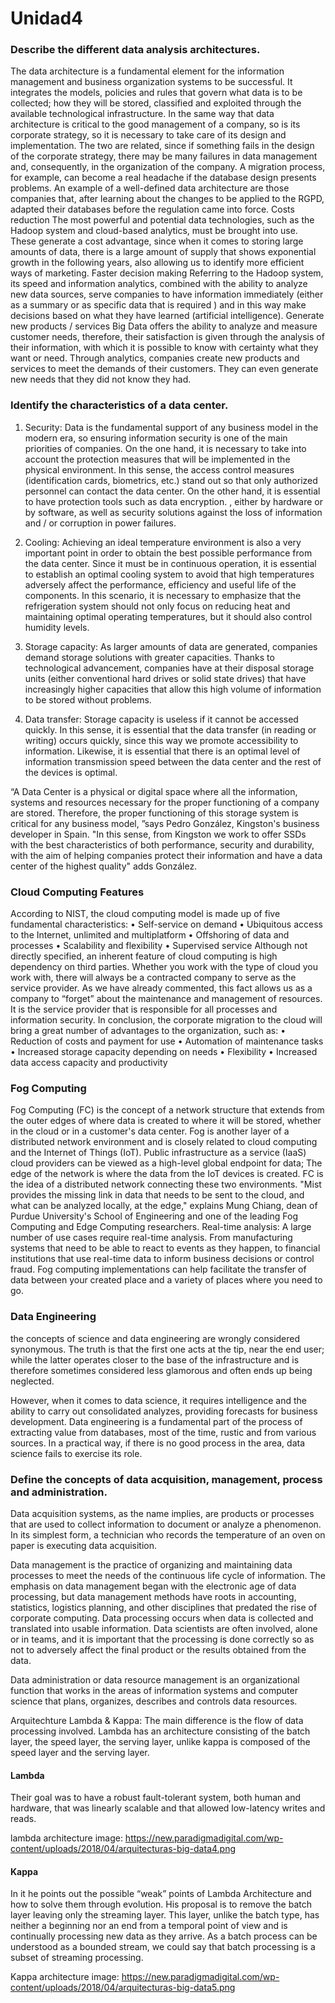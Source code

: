 # Unidad4

### Describe the different data analysis architectures.
The data architecture is a fundamental element for the information management and business organization systems to be successful.
It integrates the models, policies and rules that govern what data is to be collected; how they will be stored, classified and exploited through the available technological infrastructure.
In the same way that data architecture is critical to the good management of a company, so is its corporate strategy, so it is necessary to take care of its design and implementation. The two are related, since if something fails in the design of the corporate strategy, there may be many failures in data management and, consequently, in the organization of the company. A migration process, for example, can become a real headache if the database design presents problems.
An example of a well-defined data architecture are those companies that, after learning about the changes to be applied to the RGPD, adapted their databases before the regulation came into force.
Costs reduction
The most powerful and potential data technologies, such as the Hadoop system and cloud-based analytics, must be brought into use. These generate a cost advantage, since when it comes to storing large amounts of data, there is a large amount of supply that shows exponential growth in the following years, also allowing us to identify more efficient ways of marketing.
Faster decision making
Referring to the Hadoop system, its speed and information analytics, combined with the ability to analyze new data sources, serve companies to have information immediately (either as a summary or as specific data that is required ) and in this way make decisions based on what they have learned (artificial intelligence).
Generate new products / services
Big Data offers the ability to analyze and measure customer needs, therefore, their satisfaction is given through the analysis of their information, with which it is possible to know with certainty what they want or need. Through analytics, companies create new products and services to meet the demands of their customers. They can even generate new needs that they did not know they had.
### Identify the characteristics of a data center.
1. Security: Data is the fundamental support of any business model in the modern era, so ensuring information security is one of the main priorities of companies. On the one hand, it is necessary to take into account the protection measures that will be implemented in the physical environment. In this sense, the access control measures (identification cards, biometrics, etc.) stand out so that only authorized personnel can contact the data center. On the other hand, it is essential to have protection tools such as data encryption. , either by hardware or by software, as well as security solutions against the loss of information and / or corruption in power failures.

2. Cooling: Achieving an ideal temperature environment is also a very important point in order to obtain the best possible performance from the data center. Since it must be in continuous operation, it is essential to establish an optimal cooling system to avoid that high temperatures adversely affect the performance, efficiency and useful life of the components. In this scenario, it is necessary to emphasize that the refrigeration system should not only focus on reducing heat and maintaining optimal operating temperatures, but it should also control humidity levels.

3. Storage capacity: As larger amounts of data are generated, companies demand storage solutions with greater capacities. Thanks to technological advancement, companies have at their disposal storage units (either conventional hard drives or solid state drives) that have increasingly higher capacities that allow this high volume of information to be stored without problems.

4. Data transfer: Storage capacity is useless if it cannot be accessed quickly. In this sense, it is essential that the data transfer (in reading or writing) occurs quickly, since this way we promote accessibility to information. Likewise, it is essential that there is an optimal level of information transmission speed between the data center and the rest of the devices is optimal.

“A Data Center is a physical or digital space where all the information, systems and resources necessary for the proper functioning of a company are stored. Therefore, the proper functioning of this storage system is critical for any business model, ”says Pedro González, Kingston's business developer in Spain. "In this sense, from Kingston we work to offer SSDs with the best characteristics of both performance, security and durability, with the aim of helping companies protect their information and have a data center of the highest quality" adds González.
### Cloud Computing Features
According to NIST, the cloud computing model is made up of five fundamental characteristics:
• Self-service on demand
• Ubiquitous access to the Internet, unlimited and multiplatform
• Offshoring of data and processes
• Scalability and flexibility
• Supervised service
Although not directly specified, an inherent feature of cloud computing is high dependency on third parties. Whether you work with the type of cloud you work with, there will always be a contracted company to serve as the service provider. As we have already commented, this fact allows us as a company to “forget” about the maintenance and management of resources. It is the service provider that is responsible for all processes and information security. In conclusion, the corporate migration to the cloud will bring a great number of advantages to the organization, such as:
• Reduction of costs and payment for use
• Automation of maintenance tasks
• Increased storage capacity depending on needs
• Flexibility
• Increased data access capacity and productivity
### Fog Computing
Fog Computing (FC) is the concept of a network structure that extends from the outer edges of where data is created to where it will be stored, whether in the cloud or in a customer's data center.
Fog is another layer of a distributed network environment and is closely related to cloud computing and the Internet of Things (IoT). Public infrastructure as a service (IaaS) cloud providers can be viewed as a high-level global endpoint for data; The edge of the network is where the data from the IoT devices is created.
FC is the idea of ​​a distributed network connecting these two environments. "Mist provides the missing link in data that needs to be sent to the cloud, and what can be analyzed locally, at the edge," explains Mung Chiang, dean of Purdue University's School of Engineering and one of the leading Fog Computing and Edge Computing researchers.
Real-time analysis: A large number of use cases require real-time analysis. From manufacturing systems that need to be able to react to events as they happen, to financial institutions that use real-time data to inform business decisions or control fraud. Fog computing implementations can help facilitate the transfer of data between your created place and a variety of places where you need to go.
### Data Engineering
the concepts of science and data engineering are wrongly considered synonymous. The truth is that the first one acts at the tip, near the end user; while the latter operates closer to the base of the infrastructure and is therefore sometimes considered less glamorous and often ends up being neglected.

However, when it comes to data science, it requires intelligence and the ability to carry out consolidated analyzes, providing forecasts for business development. Data engineering is a fundamental part of the process of extracting value from databases, most of the time, rustic and from various sources. In a practical way, if there is no good process in the area, data science fails to exercise its role.

### Define the concepts of data acquisition, management, process and administration.

Data acquisition systems, as the name implies, are products or processes that are used to collect information to document or analyze a phenomenon. In its simplest form, a technician who records the temperature of an oven on paper is executing data acquisition.

Data management is the practice of organizing and maintaining data processes to meet the needs of the continuous life cycle of information. The emphasis on data management began with the electronic age of data processing, but data management methods have roots in accounting, statistics, logistics planning, and other disciplines that predated the rise of corporate computing.
Data processing occurs when data is collected and translated into usable information. Data scientists are often involved, alone or in teams, and it is important that the processing is done correctly so as not to adversely affect the final product or the results obtained from the data.

Data administration or data resource management is an organizational function that works in the areas of information systems and computer science that plans, organizes, describes and controls data resources.


Arquitechture Lambda & Kappa: The main difference is the flow of data processing involved. Lambda has an architecture consisting of the batch layer, the speed layer, the serving layer, unlike kappa is composed of the speed layer and the serving layer.
#### Lambda
Their goal was to have a robust fault-tolerant system, both human and hardware, that was linearly scalable and that allowed low-latency writes and reads.

lambda architecture image: https://new.paradigmadigital.com/wp-content/uploads/2018/04/arquitecturas-big-data4.png

#### Kappa
In it he points out the possible “weak” points of Lambda Architecture and how to solve them through evolution. His proposal is to remove the batch layer leaving only the streaming layer.
This layer, unlike the batch type, has neither a beginning nor an end from a temporal point of view and is continually processing new data as they arrive.
As a batch process can be understood as a bounded stream, we could say that batch processing is a subset of streaming processing.

Kappa architecture image: https://new.paradigmadigital.com/wp-content/uploads/2018/04/arquitecturas-big-data5.png
